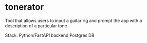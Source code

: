# tonerator
Tool that allows users to input a guitar rig and prompt the app with a description of a particular tone

Stack: 
Python/FastAPI backend
Postgres DB